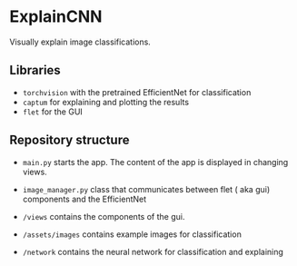 # ExplainCNN
Visually explain image classifications.

## Libraries
- `torchvision` with the pretrained EfficientNet for classification
- `captum` for explaining and plotting the results
- `flet` for the GUI

## Repository structure
- `main.py`  starts the app. The content of the app is displayed in changing views.
- `image_manager.py` class that communicates between flet ( aka gui) components and the EfficientNet

- `/views` contains the components of the gui. 
- `/assets/images` contains example images for classification
- `/network`  contains the neural network for classification and explaining
